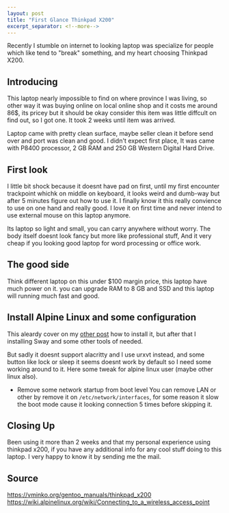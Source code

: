 ```yaml
---
layout: post
title: "First Glance Thinkpad X200"
excerpt_separator: <!--more-->
---
```

Recently I stumble on internet to looking laptop was specialize for people which like tend to "break" something, and my heart choosing Thinkpad X200.

<!--more-->

## Introducing
This laptop nearly impossible to find on where province I was living, so other way it was buying online on local online shop and it costs me around 86$, its pricey but it should be okay consider this item was little diffcult on find out, so I got one. It took 2 weeks until item was arrived.

Laptop came with pretty clean surface, maybe seller clean it before send over and port was clean and good. I didn't expect first place, It was came with P8400 processor, 2 GB RAM and 250 GB Western Digital Hard Drive.

## First look
I little bit shock because it doesnt have pad on first, until my first encounter trackpoint whichk on middle on keyboard, it looks weird and dumb-way but after 5 minutes figure out how to use it. I finally know it this really convience to use on one hand and really good. I love it on first time and never intend to use external mouse on this laptop anymore.

Its laptop so light and small, you can carry anywhere without worry. The body itself doesnt look fancy but more like professional stuff, And it very cheap if you looking good laptop for word processing or office work.

## The good side
Think different laptop on this under $100 margin price, this laptop have much power on it. you can upgrade RAM to 8 GB and SSD and this laptop will running much fast and good.

## Install Alpine Linux and some configuration
This aleardy cover on my [other post](https://dani.pw/2019/12/31/installing-alpine-linux.html) how to install it, but after that I installing Sway and some other tools of needed.

But sadly it doesnt support alacritty and I use urxvt instead, and some button like lock or sleep it seems doesnt work by default so I need some working around to it. Here some tweak for alpine linux user (maybe other linux also).

- Remove some network startup from boot level
You can remove LAN or other by remove it on ``/etc/network/interfaces``, for some reason it slow the boot mode cause it looking connection 5 times before skipping it.

## Closing Up
Been using it more than 2 weeks and that my personal experience using thinkpad x200, if you have any additional info for any cool stuff doing to this laptop. I very happy to know it by sending me the mail.

## Source
<https://vminko.org/gentoo_manuals/thinkpad_x200>
<https://wiki.alpinelinux.org/wiki/Connecting_to_a_wireless_access_point>
